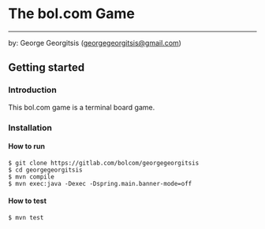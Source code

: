 # The bol.com Game
---
by: George Georgitsis (georgegeorgitsis@gmail.com)

## Getting started

### Introduction
This bol.com game is a terminal board game. 

### Installation

#### How to run

```
$ git clone https://gitlab.com/bolcom/georgegeorgitsis
$ cd georgegeorgitsis
$ mvn compile
$ mvn exec:java -Dexec -Dspring.main.banner-mode=off
```

#### How to test
```
$ mvn test
```